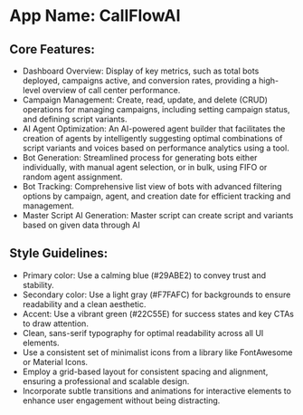 # **App Name**: CallFlowAI

## Core Features:

- Dashboard Overview: Display of key metrics, such as total bots deployed, campaigns active, and conversion rates, providing a high-level overview of call center performance.
- Campaign Management: Create, read, update, and delete (CRUD) operations for managing campaigns, including setting campaign status, and defining script variants.
- AI Agent Optimization: An AI-powered agent builder that facilitates the creation of agents by intelligently suggesting optimal combinations of script variants and voices based on performance analytics using a tool.
- Bot Generation: Streamlined process for generating bots either individually, with manual agent selection, or in bulk, using FIFO or random agent assignment.
- Bot Tracking: Comprehensive list view of bots with advanced filtering options by campaign, agent, and creation date for efficient tracking and management.
- Master Script AI Generation: Master script can create script and variants based on given data through AI

## Style Guidelines:

- Primary color: Use a calming blue (#29ABE2) to convey trust and stability.
- Secondary color: Use a light gray (#F7FAFC) for backgrounds to ensure readability and a clean aesthetic.
- Accent: Use a vibrant green (#22C55E) for success states and key CTAs to draw attention.
- Clean, sans-serif typography for optimal readability across all UI elements.
- Use a consistent set of minimalist icons from a library like FontAwesome or Material Icons.
- Employ a grid-based layout for consistent spacing and alignment, ensuring a professional and scalable design.
- Incorporate subtle transitions and animations for interactive elements to enhance user engagement without being distracting.